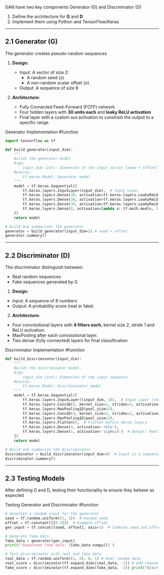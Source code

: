 GAN have two key components Generator (G) and Discriminator (D)
1. Define the architecture for **G** and **D**
2. Implement them using Python and TensorFlow/Keras

---
## 2.1 Generator (G)
The generator creates pseudo-random sequences

1. **Design:**
	- Input: A vector of size 2:
		- A random seed $(s)$
		- A non-random scalar offset $(o)$
	- Output: A sequence of size 8

2. **Architecture:**
	- Fully Connected Feed-Forward (FCFF) network
	- Four hidden layers with **30 units each** and **leaky ReLU activation**
	- Final layer with a custom `mod` activation to constrain the output to a specific range.

Generator Implementation #function 
```python
import tensorflow as tf

def build_generator(input_dim):
	"""
	Builds the generator model
	Args:
		input_dim (int): Dimension of the input vector [seed + offset]
	Returns:
		tf.keras.Model: Generator model
	"""
	model = tf.keras.Sequential([
		tf.keras.layers.InputLayer(input_dim),  # Input Layer
		tf.keras.layers.Dense(30, activation=tf.keras.layers.LeakyReLU(0.2)),
		tf.keras.layers.Dense(30, activation=tf.keras.layers.LeakyReLU(0.2)),
		tf.keras.layers.Dense(30, activation=tf.keras.layers.LeakyReLU(0.2)),
		tf.keras.layers.Dense(8, activation=lambda x: tf.math.mod(x, 1.0))  # Constain outputs
	])
	return model
```

```python
# build and summarizer the generator 
generator = build_generator(input_dim=2) # seed + offset
generator.summary()
```

---
## 2.2 Discriminator (D)
The discriminator distinguish between:
- Real random sequences 
- Fake sequences generated by G

1. **Design:**
- Input: A sequence of 8 numbers
- Output: A probability score (real or fake)

2. **Architecture:**
- Four convolutional layers with **4 filters each**, kernel size 2, stride 1 and ReLU activation.
- MaxPooling after each convolutional layer.
- Two dense (fully connected) layers for final classification

Discriminator Implementation #function 
```python
def build_discriminator(input_dim):
	"""
	Builds the discriminator model.
	Args:
		input_dim (int): Dimension of the input sequence
	Returns:
		tf.keras.Model: Discrtiminator model
	"""
	model = tf.keras.Sequential([
		tf.keras.layers.InputLayer((input_dim, 1)),  # Input Layer (reshape for convolution)
		tf.keras.layers.Conv1D(4, kernel_size=2, strides=1, activation='relu'),
		tf.keras.layers.MaxPooling1D(pool_size=2),
		tf.keras.layers.Conv1D(4, kernel_size=2, strides=1, activation='relu'),
		tf.keras.layers.MaxPooling1D(pool_size=2),
		tf.keras.layers.Flatten(),  # Flatten before dense layers
		tf.keras.layers.Dense(4, activation='relu'),
		tf.keras.layers.Dense(1, activation='sigmoid')  # Output: Real (1) or Fake (0)
	])
	return model
```

```python
# Build and summarize the discriminator
discriminator = build_discriminator(input_dim=8)  # Input is a sequence of 8 numbers
discriminator.summary()
```

---
## 2.3 Testing Models
After defining G and D, testing their functionality to ensure they behave as expected

Testing Generator and Discriminator  #function 
```python
# Generate a random input for the generator 
seed = tf.random.uniform((1, 1))  # Random seed
offset = tf.constant([[0.5]])  # Example offset
gen_input = tf.concat([seed, offset], axis=1)  # Combine seed and offset

# Generate fake data
fake_data = generator(gen_input)
print(f'Generated fake data: {fake_data.numpy()}')

# Test discriminator with real and fake data 
real_data = tf.random.uniform((1, 8), 0, 1) # Real random data 
real_score = discriminator(tf.expand_dims(real_data, -1)) # Add channel for Conv1D 
fake_score = discriminator(tf.expand_dims(fake_data, -1)) print("Discriminator score for real data:", real_score.numpy()) print("Discriminator score for fake data:", fake_score.numpy())
```
